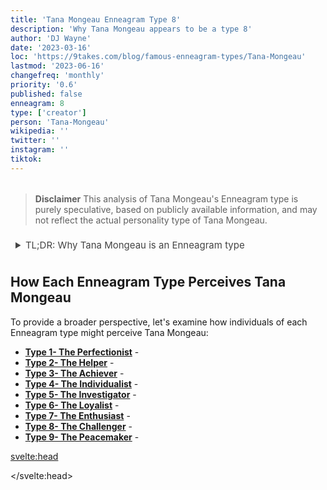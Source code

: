 ```yaml
---
title: 'Tana Mongeau Enneagram Type 8'
description: 'Why Tana Mongeau appears to be a type 8'
author: 'DJ Wayne'
date: '2023-03-16'
loc: 'https://9takes.com/blog/famous-enneagram-types/Tana-Mongeau'
lastmod: '2023-06-16'
changefreq: 'monthly'
priority: '0.6'
published: false
enneagram: 8
type: ['creator']
person: 'Tana-Mongeau'
wikipedia: ''
twitter: ''
instagram: ''
tiktok:
---
```


<!-- tanacon
tana mojo
tana mongeau twitter
mongeau
tana turns 21
tana con
tana twitter
tana mongeau mega
tana mongeau youtube
tana youtube
tana mongeau 2022
youtube tana
demi lovato and tana
jake tana
tana mongeau evry jewels
evry jewels tana mongeau -->

<!-- // notes:  -->

<script>
	import  PopCard  from "../../../lib/components/atoms/PopCard.svelte";
</script>
<div
	style="display: flex;
    justify-content: center;
    margin: 1rem 0;
	"
>
	<PopCard
		image={`/types/3s/${'Tana-Mongeau'}.webp`}
		showIcon={false}
		displayText="Tana Mongeau"
		subtext=""
	/>
</div>

> **Disclaimer** This analysis of Tana Mongeau's Enneagram type is purely speculative, based on publicly available information, and may not reflect the actual personality type of Tana Mongeau.

<details>
<summary class="accordion">TL;DR: Why Tana Mongeau is an Enneagram type</summary>
<div class="panel">
<ul>
<li>
</li>
<li>
</li>
<li>
</li>
<li>
</li>
</ul>
  </div>
</details>

<p class="firstLetter"></p>

## How Each Enneagram Type Perceives Tana Mongeau

To provide a broader perspective, let's examine how individuals of each Enneagram type might perceive Tana Mongeau:

- **[Type 1- The Perfectionist](/blog/enneagram/enneagram-type-1)** -
- **[Type 2- The Helper](/blog/enneagram/enneagram-type-2)** -
- **[Type 3- The Achiever](/blog/enneagram/enneagram-type-3)** -
- **[Type 4- The Individualist](/blog/enneagram/enneagram-type-4)** -
- **[Type 5- The Investigator](/blog/enneagram/enneagram-type-5)** -
- **[Type 6- The Loyalist](/blog/enneagram/enneagram-type-6)** -
- **[Type 7- The Enthusiast](/blog/enneagram/enneagram-type-7)** -
- **[Type 8- The Challenger](/blog/enneagram/enneagram-type-8)** -
- **[Type 9- The Peacemaker](/blog/enneagram/enneagram-type-9)** -

<svelte:head>

<script type="application/ld+json">

</script>

</svelte:head>

<style lang="scss">
article {
    border: 1px solid #52616b;
    margin-top: 1rem;
    padding: 1rem;
    border-radius: 5px;
  }
  .accordion {
    color: #444;
    cursor: pointer;
    padding: 0.5rem;
    border: none;
    text-align: left;
    outline: none;
    font-size: 15px;
    transition: 0.4s;
  }

  .accordion:hover {
    background-color: var(--color-theme-purple-v);
    color: var(--color-theme-purple);
  }

  /*.panel:hover {

    background-color: #ccc;

}*/

  .panel {
    padding: 18px;
    /*display: none;*/
    background-color: white;
    overflow: hidden;

  }
</style>
